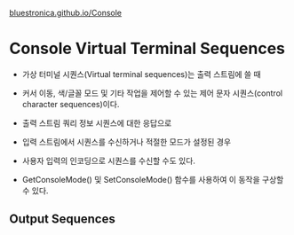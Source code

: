 [bluestronica.github.io/Console](https://bluestronica.github.io/Console)

# Console Virtual Terminal Sequences

- 가상 터미널 시퀀스(Virtual terminal sequences)는 출력 스트림에 쓸 때 
- 커서 이동, 색/글꼴 모드 및 기타 작업을 제어할 수 있는 제어 문자 시퀀스(control character sequences)이다.

- 출력 스트림 쿼리 정보 시퀀스에 대한 응답으로
- 입력 스트림에서 시퀀스를 수신하거나 적절한 모드가 설정된 경우
- 사용자 입력의 인코딩으로 시퀀스를 수신할 수도 있다.

- GetConsoleMode() 및 SetConsoleMode() 함수를 사용하여 이 동작을 구상할 수 있다.

## Output Sequences